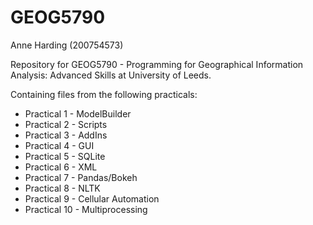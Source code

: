 # GEOG5790
Anne Harding (200754573)

Repository for GEOG5790 - Programming for Geographical Information Analysis: Advanced Skills at University of Leeds.

Containing files from the following practicals:
- Practical 1 - ModelBuilder
- Practical 2 - Scripts
- Practical 3 - AddIns
- Practical 4 - GUI
- Practical 5 - SQLite 
- Practical 6 - XML
- Practical 7 - Pandas/Bokeh
- Practical 8 - NLTK
- Practical 9 - Cellular Automation
- Practical 10 - Multiprocessing
